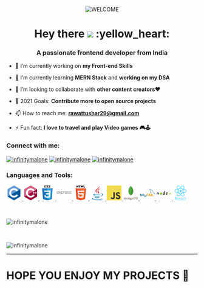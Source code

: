 <p align="center">
  <img src="https://user-images.githubusercontent.com/65559868/131372583-404642c5-0ba7-4756-b48b-95dec63d2bef.gif"  alt="WELCOME">
</p>


<!-- ![hey-tom-hanks]() -->
<h1 align="center">Hey there <img src="https://raw.githubusercontent.com/MartinHeinz/MartinHeinz/master/wave.gif" width="30px"> :yellow_heart:</h1>
<h3 align="center">A passionate frontend developer from India</h3>  



- 🔭 I’m currently working on **my Front-end Skills**

- 🌱 I’m currently learning **MERN Stack** and **working on my DSA**

- 👯 I’m looking to collaborate with **other content creators❤**

- 🥅 2021 Goals: **Contribute more to open source projects**

- 📫 How to reach me: **rawattushar29@gmail.com**

- ⚡ Fun fact: **I love to travel and play Video games 🎮🕹**

<h3 align="left">Connect with me:</h3>
<p align="left">

<a href="https://twitter.com/infinitymalone" target="blank"><img align="center" src="https://raw.githubusercontent.com/rahuldkjain/github-profile-readme-generator/master/src/images/icons/Social/twitter.svg" alt="infinitymalone" height="30" width="40" /></a>
<a href="https://instagram.com/infinitymalone" target="blank"><img align="center" src="https://raw.githubusercontent.com/rahuldkjain/github-profile-readme-generator/master/src/images/icons/Social/instagram.svg" alt="infinitymalone" height="30" width="40" /></a>
<a href="https://www.linkedin.com/in/tushar-rawat-7b5181171/" target="blank"><img align="center" src="https://img.icons8.com/fluency/48/000000/linkedin.png" alt="infinitymalone" height="40" width="40" /></a>
 
</p>

<h3 align="left">Languages and Tools:</h3>
<p align="left"> <a href="https://www.cprogramming.com/" target="_blank"> <img src="https://raw.githubusercontent.com/devicons/devicon/master/icons/c/c-original.svg" alt="c" width="40" height="40"/> </a> <a href="https://www.w3schools.com/cpp/" target="_blank"> <img src="https://raw.githubusercontent.com/devicons/devicon/master/icons/cplusplus/cplusplus-original.svg" alt="cplusplus" width="40" height="40"/> </a> <a href="https://www.w3schools.com/css/" target="_blank"> <img src="https://raw.githubusercontent.com/devicons/devicon/master/icons/css3/css3-original-wordmark.svg" alt="css3" width="40" height="40"/> </a> <a href="https://expressjs.com" target="_blank"> <img src="https://raw.githubusercontent.com/devicons/devicon/master/icons/express/express-original-wordmark.svg" alt="express" width="40" height="40"/> </a> <a href="https://www.w3.org/html/" target="_blank"> <img src="https://raw.githubusercontent.com/devicons/devicon/master/icons/html5/html5-original-wordmark.svg" alt="html5" width="40" height="40"/> </a> <a href="https://www.java.com" target="_blank"> <img src="https://raw.githubusercontent.com/devicons/devicon/master/icons/java/java-original.svg" alt="java" width="40" height="40"/> </a> <a href="https://developer.mozilla.org/en-US/docs/Web/JavaScript" target="_blank"> <img src="https://raw.githubusercontent.com/devicons/devicon/master/icons/javascript/javascript-original.svg" alt="javascript" width="40" height="40"/> </a> <a href="https://www.mongodb.com/" target="_blank"> <img src="https://raw.githubusercontent.com/devicons/devicon/master/icons/mongodb/mongodb-original-wordmark.svg" alt="mongodb" width="40" height="40"/> </a> <a href="https://www.mysql.com/" target="_blank"> <img src="https://raw.githubusercontent.com/devicons/devicon/master/icons/mysql/mysql-original-wordmark.svg" alt="mysql" width="40" height="40"/> </a> <a href="https://nodejs.org" target="_blank"> <img src="https://raw.githubusercontent.com/devicons/devicon/master/icons/nodejs/nodejs-original-wordmark.svg" alt="nodejs" width="40" height="40"/> </a> <a href="https://reactjs.org/" target="_blank"> <img src="https://raw.githubusercontent.com/devicons/devicon/master/icons/react/react-original-wordmark.svg" alt="react" width="40" height="40"/> </a> </p>
&nbsp;
<p><img src="https://github-readme-stats.vercel.app/api/top-langs?username=infinitymalone&theme=omni&&show_icons=true&locale=en&layout=compact" alt="infinitymalone" ></p>
&nbsp;
<p><img  src="https://github-readme-stats.vercel.app/api?username=infinitymalone&theme=omni&&show_icons=true&locale=en" alt="infinitymalone" /></p>
<hr>
<h1>HOPE YOU ENJOY MY PROJECTS 💖</h1>

